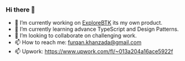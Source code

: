 ### Hi there 👋

<!--
**Furqankhanzada/Furqankhanzada** is a ✨ _special_ ✨ repository because its `README.md` (this file) appears on your GitHub profile.

Here are some ideas to get you started:

- 🔭 I’m currently working on ...
- 🌱 I’m currently learning ...
- 👯 I’m looking to collaborate on ...
- 🤔 I’m looking for help with ...
- 💬 Ask me about ...
- 📫 How to reach me: ...
- 😄 Pronouns: ...
- ⚡ Fun fact: ...
-->

- 🔭 I’m currently working on [ExploreBTK](https://explorebtk.com/) its my own product.
- 🌱 I’m currently learning advance TypeScript and Design Patterns.  
- 👯 I’m looking to collaborate on challenging work.
- 📫 How to reach me: furqan.khanzada@gmail.com
- 📫 Upwork: https://www.upwork.com/fl/~013a204a16ace5922f
